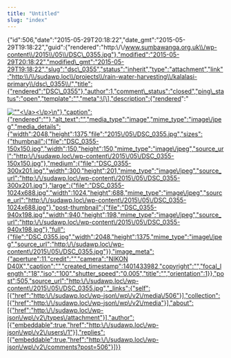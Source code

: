 ```yaml
---
title: "Untitled"
slug: "index"
---
```


{"id":506,"date":"2015-05-29T20:18:22","date\_gmt":"2015-05-29T19:18:22","guid":{"rendered":"http:\\/\\/www.sumbawanga.org.uk\\/wp-content\\/2015\\/05\\/DSC\_0355.jpg"},"modified":"2015-05-29T20:18:22","modified\_gmt":"2015-05-29T19:18:22","slug":"dsc\_0355","status":"inherit","type":"attachment","link":"http:\\/\\/sudawp.loc\\/projects\\/rain-water-harvesting\\/kalalasi-primary\\/dsc\_0355\\/","title":{"rendered":"DSC\_0355"},"author":1,"comment\_status":"closed","ping\_status":"open","template":"","meta":\[\],"description":{"rendered":"

[![\"\"](\"http:\/\/sudawp.loc\/wp-content\/2015\/05\/DSC_0355-300x201.jpg\")<\\/a><\\/p>\\n"},"caption":{"rendered":""},"alt\_text":"","media\_type":"image","mime\_type":"image\\/jpeg","media\_details":{"width":2048,"height":1375,"file":"2015\\/05\\/DSC\_0355.jpg","sizes":{"thumbnail":{"file":"DSC\_0355-150x150.jpg","width":150,"height":150,"mime\_type":"image\\/jpeg","source\_url":"http:\\/\\/sudawp.loc\\/wp-content\\/2015\\/05\\/DSC\_0355-150x150.jpg"},"medium":{"file":"DSC\_0355-300x201.jpg","width":300,"height":201,"mime\_type":"image\\/jpeg","source\_url":"http:\\/\\/sudawp.loc\\/wp-content\\/2015\\/05\\/DSC\_0355-300x201.jpg"},"large":{"file":"DSC\_0355-1024x688.jpg","width":1024,"height":688,"mime\_type":"image\\/jpeg","source\_url":"http:\\/\\/sudawp.loc\\/wp-content\\/2015\\/05\\/DSC\_0355-1024x688.jpg"},"post-thumbnail":{"file":"DSC\_0355-940x198.jpg","width":940,"height":198,"mime\_type":"image\\/jpeg","source\_url":"http:\\/\\/sudawp.loc\\/wp-content\\/2015\\/05\\/DSC\_0355-940x198.jpg"},"full":{"file":"DSC\_0355.jpg","width":2048,"height":1375,"mime\_type":"image\\/jpeg","source\_url":"http:\\/\\/sudawp.loc\\/wp-content\\/2015\\/05\\/DSC\_0355.jpg"}},"image\_meta":{"aperture":11,"credit":"","camera":"NIKON D40X","caption":"","created\_timestamp":1401433982,"copyright":"","focal\_length":"18","iso":"100","shutter\_speed":"0.005","title":"","orientation":1}},"post":505,"source\_url":"http:\\/\\/sudawp.loc\\/wp-content\\/2015\\/05\\/DSC\_0355.jpg","\_links":{"self":\[{"href":"http:\\/\\/sudawp.loc\\/wp-json\\/wp\\/v2\\/media\\/506"}\],"collection":\[{"href":"http:\\/\\/sudawp.loc\\/wp-json\\/wp\\/v2\\/media"}\],"about":\[{"href":"http:\\/\\/sudawp.loc\\/wp-json\\/wp\\/v2\\/types\\/attachment"}\],"author":\[{"embeddable":true,"href":"http:\\/\\/sudawp.loc\\/wp-json\\/wp\\/v2\\/users\\/1"}\],"replies":\[{"embeddable":true,"href":"http:\\/\\/sudawp.loc\\/wp-json\\/wp\\/v2\\/comments?post=506"}\]}}](http:\/\/sudawp.loc\/wp-content\/2015\/05\/DSC_0355.jpg)